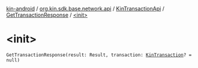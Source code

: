 [kin-android](../../../index.md) / [org.kin.sdk.base.network.api](../../index.md) / [KinTransactionApi](../index.md) / [GetTransactionResponse](index.md) / [&lt;init&gt;](./-init-.md)

# &lt;init&gt;

`GetTransactionResponse(result: Result, transaction: `[`KinTransaction`](../../../org.kin.sdk.base.stellar.models/-kin-transaction/index.md)`? = null)`
